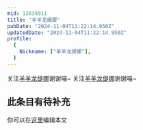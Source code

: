 ```yaml
---
mid: 12634911
title: "羊羊龙缇娜"
pubDate: "2024-11-04T11:22:14.950Z"
updatedDate: "2024-11-04T11:22:14.950Z"
profile:
  {
    Nickname: ["羊羊龙缇娜"],
  }
---
```


关注[羊羊龙缇娜](https://space.bilibili.com/12634911)谢谢喵~ 关注[羊羊龙缇娜](https://space.bilibili.com/12634911)谢谢喵~

## 此条目有待补充
你可以在[这里](https://github.com/Yuhanawa/VTuber.ICU/edit/master/src/content/v/羊羊龙缇娜/index.md)编辑本文
